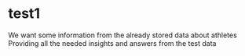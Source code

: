 # test1
We want some information from the already stored data about athletes 
Providing all the needed insights and answers from the test data 

